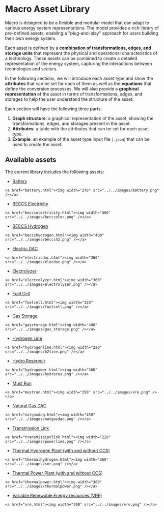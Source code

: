 # Macro Asset Library

Macro is designed to be a flexible and modular model that can adapt to various energy system representations. The model provides a rich library of pre-defined assets, enabling a "plug-and-play" approach for users building their own energy system.

Each asset is defined by a **combination of transformations, edges, and storage units** that represent the physical and operational characteristics of a technology. These assets can be combined to create a detailed representation of the energy system, capturing the interactions between technologies and sectors.

In the following sections, we will introduce each asset type and show the **attributes** that can be set for each of them as well as the **equations** that define the conversion processes. We will also provide a **graphical representation** of the asset in terms of transformations, edges, and storages to help the user understand the structure of the asset.

Each section will have the following three parts:
1. **Graph structure**: a graphical representation of the asset, showing the transformations, edges, and storages present in the asset.
2. **Attributes**: a table with the attributes that can be set for each asset type.
3. **Example**: an example of the asset type input file (`.json`) that can be used to create the asset.

## Available assets
The current library includes the following assets:

- [Battery](@ref)

```@raw html
<a href="battery.html"><img width="270" src="../../images/battery.png" /></a>
```

- [BECCS Electricity](@ref)

```@raw html
<a href="beccselectricity.html"><img width="400" src="../../images/beccselec.png" /></a>
```

- [BECCS Hydrogen](@ref)

```@raw html
<a href="beccshydrogen.html"><img width="400" src="../../images/beccsh2.png" /></a>
```

- [Electric DAC](@ref)

```@raw html
<a href="electricdac.html"><img width="360" src="../../images/elecdac.png" /></a>
```

- [Electrolyzer](@ref)

```@raw html
<a href="electrolyzer.html"><img width="360" src="../../images/electrolyzer.png" /></a>
```

- [Fuel Cell](@ref)

```@raw html
<a href="fuelcell.html"><img width="320" src="../../images/fuelcell.png" /></a>
```

- [Gas Storage](@ref)

```@raw html
<a href="gasstorage.html"><img width="400" src="../../images/gas_storage.png" /></a>
```

- [Hydrogen Line](@ref)

```@raw html
<a href="hydrogenline.html"><img width="220" src="../../images/h2line.png" /></a>
```

- [Hydro Reservoir](@ref)

```@raw html
<a href="hydropower.html"><img width="360" src="../../images/hydrores.png" /></a>
```

- [Must Run](@ref)

```@raw html
<a href="mustrun.html"><img width="250" src="../../images/vre.png" /></a>
```

- [Natural Gas DAC](@ref)

```@raw html
<a href="natgasdaq.html"><img width="450" src="../../images/natgasdac.png" /></a>
```

- [Transmission Link](@ref)

```@raw html
<a href="transmissionlink.html"><img width="220" src="../../images/powerline.png" /></a>
```

- [Thermal Hydrogen Plant (with and without CCS)](@ref)

```@raw html
<a href="thermalhydrogen.html"><img width="360" src="../../images/smr.png" /></a>
```

- [Thermal Power Plant (with and without CCS)](@ref)

```@raw html
<a href="thermalpower.html"><img width="380" src="../../images/thermalpower.png" /></a>
```

- [Variable Renewable Energy resources (VRE)](@ref)

```@raw html
<a href="vre.html"><img width="300" src="../../images/vre.png" /></a>
```
